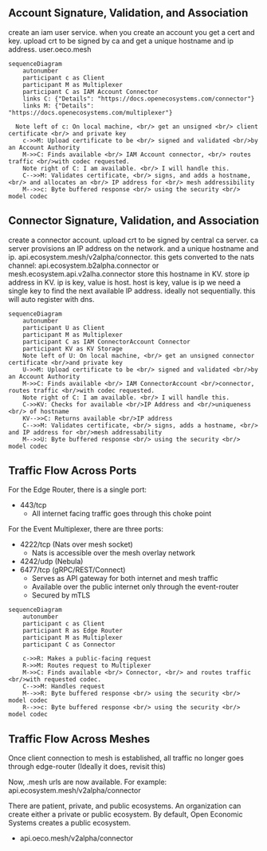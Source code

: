 

## Account Signature, Validation, and Association
create an iam user service. when you create an account you get a cert and key. upload crt to be signed by ca and get a unique hostname and ip address. user.oeco.mesh
```mermaid
sequenceDiagram
    autonumber
    participant c as Client
    participant M as Multiplexer
    participant C as IAM Account Connector
    links C: {"Details": "https://docs.openecosystems.com/connector"}
    links M: {"Details": "https://docs.openecosystems.com/multiplexer"}

  Note left of c: On local machine, <br/> get an unsigned <br/> client certificate <br/> and private key
    c->>M: Upload certificate to be <br/> signed and validated <br/>by an Account Authority
    M->>C: Finds available <br/> IAM Account connector, <br/> routes traffic <br/>with codec requested.
    Note right of C: I am available. <br/> I will handle this.
    C-->>M: Validates certificate, <br/> signs, and adds a hostname, <br/> and allocates an <br/> IP address for <br/> mesh addressibility
    M-->>c: Byte buffered response <br/> using the security <br/> model codec
```

## Connector Signature, Validation, and Association
create a connector account. upload crt to be signed by central ca server. ca server provisions an IP address on the network. and a unique hostname and ip. api.ecosystem.mesh/v2alpha/connector. this gets converted to the nats channel: api.ecosystem.b2alpha.connector or mesh.ecosystem.api.v2alha.connector
store this hostname in KV. store ip address in KV. ip is key, value is host. host is key, value is ip
we need a single key to find the next available IP address. ideally not sequentially.
this will auto register with dns.
```mermaid
sequenceDiagram
    autonumber
    participant U as Client
    participant M as Multiplexer
    participant C as IAM ConnectorAccount Connector
    participant KV as KV Storage
    Note left of U: On local machine, <br/> get an unsigned connector certificate <br/>and private key
    U->>M: Upload certificate to be <br/> signed and validated <br/>by an Account Authority
    M->>C: Finds available <br/> IAM ConnectorAccount <br/>connector, routes traffic <br/>with codec requested.
    Note right of C: I am available. <br/> I will handle this.
    C->>KV: Checks for available <br/>IP Address and <br/>uniqueness <br/> of hostname
    KV-->>C: Returns available <br/>IP address
    C-->>M: Validates certificate, <br/> signs, adds a hostname, <br/> and IP address for <br/>mesh addressability
    M-->>U: Byte buffered response <br/> using the security <br/> model codec
```

## Traffic Flow Across Ports
For the Edge Router, there is a single port:
- 443/tcp
  - All internet facing traffic goes through this choke point

For the Event Multiplexer, there are three ports:
- 4222/tcp (Nats over mesh socket)
    - Nats is accessible over the mesh overlay network
- 4242/udp (Nebula)
- 6477/tcp (gRPC/REST/Connect)
    - Serves as API gateway for both internet and mesh traffic
    - Available over the public internet only through the event-router
    - Secured by mTLS


```mermaid
sequenceDiagram
    autonumber
    participant c as Client
    participant R as Edge Router
    participant M as Multiplexer
    participant C as Connector

    c->>R: Makes a public-facing request
    R->>M: Routes request to Multiplexer
    M->>C: Finds available <br/> Connector, <br/> and routes traffic <br/>with requested codec.
    C-->>M: Handles request
    M-->>R: Byte buffered response <br/> using the security <br/> model codec
    R-->>c: Byte buffered response <br/> using the security <br/> model codec

```

## Traffic Flow Across Meshes
Once client connection to mesh is established, all traffic no longer goes through edge-router (Ideally it does, revisit this)

Now, .mesh urls are now available. For example: api.ecosystem.mesh/v2alpha/connector

There are patient, private, and public ecosystems.
An organization can create either a private or public ecosystem.
By default, Open Economic Systems creates a public ecosystem.
- api.oeco.mesh/v2alpha/connector



